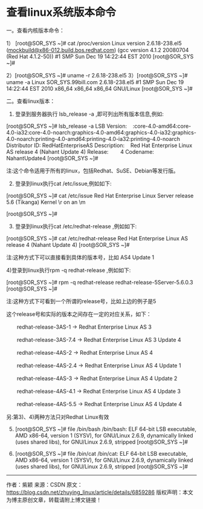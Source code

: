 # 查看linux系统版本命令

一。查看内核版本命令：

1） [root@SOR_SYS ~]# cat /proc/version
Linux version 2.6.18-238.el5 (mockbuild@x86-012.build.bos.redhat.com) (gcc version 4.1.2 20080704 (Red Hat 4.1.2-50)) #1 SMP Sun Dec 19 14:22:44 EST 2010
[root@SOR_SYS ~]#

2）[root@SOR_SYS ~]# uname -r
2.6.18-238.el5
3）[root@SOR_SYS ~]# uname -a
Linux SOR_SYS.99bill.com 2.6.18-238.el5 #1 SMP Sun Dec 19 14:22:44 EST 2010 x86_64 x86_64 x86_64 GNU/Linux
[root@SOR_SYS ~]#

二。查看linux版本：

1) 登录到服务器执行 lsb_release -a ,即可列出所有版本信息,例如:

[root@SOR_SYS ~]# lsb_release -a
LSB Version:    :core-4.0-amd64:core-4.0-ia32:core-4.0-noarch:graphics-4.0-amd64:graphics-4.0-ia32:graphics-4.0-noarch:printing-4.0-amd64:printing-4.0-ia32:printing-4.0-noarch
Distributor ID: RedHatEnterpriseAS
Description:    Red Hat Enterprise Linux AS release 4 (Nahant Update 4)
Release:        4
Codename:       NahantUpdate4
[root@SOR_SYS ~]#

注:这个命令适用于所有的linux，包括Redhat、SuSE、Debian等发行版。

2) 登录到linux执行cat /etc/issue,例如如下:

[root@SOR_SYS ~]# cat /etc/issue
Red Hat Enterprise Linux Server release 5.6 (Tikanga)
Kernel \r on an \m

[root@SOR_SYS ~]#

3) 登录到linux执行cat /etc/redhat-release ,例如如下:

[root@SOR_SYS ~]# cat /etc/redhat-release
Red Hat Enterprise Linux AS release 4 (Nahant Update 4)
[root@SOR_SYS ~]#

注:这种方式下可以直接看到具体的版本号，比如 AS4 Update 1

4)登录到linux执行rpm -q redhat-release ,例如如下:

[root@SOR_SYS ~]# rpm -q redhat-release
redhat-release-5Server-5.6.0.3
[root@SOR_SYS ~]#

注:这种方式下可看到一个所谓的release号，比如上边的例子是5

这个release号和实际的版本之间存在一定的对应关系，如下：

　　redhat-release-3AS-1 -> Redhat Enterprise Linux AS 3

　　redhat-release-3AS-7.4 -> Redhat Enterprise Linux AS 3 Update 4

　　redhat-release-4AS-2 -> Redhat Enterprise Linux AS 4

　　redhat-release-4AS-2.4 -> Redhat Enterprise Linux AS 4 Update 1

　　redhat-release-4AS-3 -> Redhat Enterprise Linux AS 4 Update 2

　　redhat-release-4AS-4.1 -> Redhat Enterprise Linux AS 4 Update 3

　　redhat-release-4AS-5.5 -> Redhat Enterprise Linux AS 4 Update 4

另:第3)、4)两种方法只对Redhat Linux有效

5) [root@SOR_SYS ~]# file /bin/bash
/bin/bash: ELF 64-bit LSB executable, AMD x86-64, version 1 (SYSV), for GNU/Linux 2.6.9, dynamically linked (uses shared libs), for GNU/Linux 2.6.9, stripped
[root@SOR_SYS ~]#

6) [root@SOR_SYS ~]# file /bin/cat 
/bin/cat: ELF 64-bit LSB executable, AMD x86-64, version 1 (SYSV), for GNU/Linux 2.6.9, dynamically linked (uses shared libs), for GNU/Linux 2.6.9, stripped
[root@SOR_SYS ~]#
--------------------- 
作者：紫颖 
来源：CSDN 
原文：https://blog.csdn.net/zhuying_linux/article/details/6859286 
版权声明：本文为博主原创文章，转载请附上博文链接！